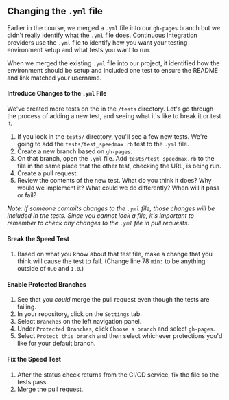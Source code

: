 ## Changing the `.yml` file

Earlier in the course, we merged a `.yml` file into our `gh-pages` branch but we didn't really identify what the `.yml` file does. Continuous Integration providers use the `.yml` file to identify how you want your testing environment setup and what tests you want to run.

When we merged the existing `.yml` file into our project, it identified how the environment should be setup and included one test to ensure the README and link matched your username. 

#### Introduce Changes to the `.yml` File

We've created more tests on the in the `/tests` directory. Let's go through the process of adding a new test, and seeing what it's like to break it or test it.

1. If you look in the `tests/` directory, you'll see a few new tests. We're going to add the `tests/test_speedmax.rb` test to the `.yml` file.
1. Create a new branch based on `gh-pages`.
1. On that branch, open the `.yml` file. Add `tests/test_speedmax.rb` to the file in the same place that the other test, checking the URL, is being run.
1. Create a pull request.
1. Review the contents of the new test. What do you think it does? Why would we implement it? What could we do differently? When will it pass or fail?

_Note: If someone commits changes to the `.yml` file, those changes will be included in the tests. Since you cannot lock a file, it's important to remember to check any changes to the `.yml` file in pull requests._

#### Break the Speed Test

1. Based on what you know about that test file, make a change that you think will cause the test to fail. (Change line 78 `min:` to be anything outside of `0.0` and `1.0`.)

#### Enable Protected Branches
1. See that you _could_ merge the pull request even though the tests are failing.
1. In your repository, click on the `Settings` tab.
1. Select `Branches` on the left navigation panel.
1. Under `Protected Branches`, click `Choose a branch` and select `gh-pages`.
1. Select `Protect this branch` and then select whichever protections you'd like for your default branch.


#### Fix the Speed Test
1. After the status check returns from the CI/CD service, fix the file so the tests pass.
1. Merge the pull request.
